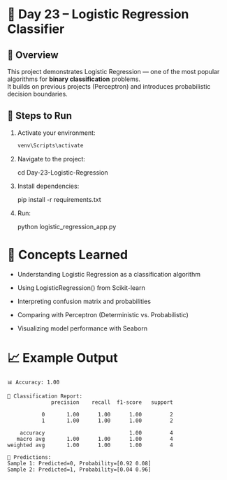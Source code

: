 # 🧠 Day 23 – Logistic Regression Classifier

## 📌 Overview
This project demonstrates Logistic Regression — one of the most popular algorithms for **binary classification** problems.  
It builds on previous projects (Perceptron) and introduces probabilistic decision boundaries.

## 🚀 Steps to Run

1. Activate your environment:
   ```bash
   venv\Scripts\activate
2. Navigate to the project:

    cd Day-23-Logistic-Regression


3. Install dependencies:

    pip install -r requirements.txt

4. Run:

    python logistic_regression_app.py

# 🧠 Concepts Learned

- Understanding Logistic Regression as a classification algorithm

- Using LogisticRegression() from Scikit-learn

- Interpreting confusion matrix and probabilities

- Comparing with Perceptron (Deterministic vs. Probabilistic)

- Visualizing model performance with Seaborn

# 📈 Example Output

```
📊 Accuracy: 1.00

🧾 Classification Report:
              precision    recall  f1-score   support

           0       1.00      1.00      1.00         2
           1       1.00      1.00      1.00         2

    accuracy                           1.00         4
   macro avg       1.00      1.00      1.00         4
weighted avg       1.00      1.00      1.00         4

🔮 Predictions:
Sample 1: Predicted=0, Probability=[0.92 0.08]
Sample 2: Predicted=1, Probability=[0.04 0.96]
```